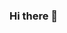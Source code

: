 ### Hi there 👋

<!--
**WandersonTechnology/WandersonTechnology** is a ✨ _special_ ✨ repository because its `README.md` (this file) appears on your GitHub profile.

Ola, Seja bem-vindo(a)!

Prazer, Sou o Wanderson! Um cara que ama tecnologia 👨‍💻

🎓Especializado em Gestão e Governança em Tecnologia da Informação
💻Experiência: Power BI
📚Estou aprendendo: Business Inteligente, Data Science
🎯 Tenho interesse: Java, C#, Python

O aprendizado é continuo e o próximo nível nunca será o ultimo 🚀

**Contato**

[![Linkedin Badge](https://img.shields.io/badge/-LinkedIn-blue?style=flat-square&logo=Linkedin&logoColor=white&link=https://www.linkedin.com/in/wandersonsousacastro/)](https://www.linkedin.com/in/wandersonsousacastro/)  [![Gmail Badge](https://img.shields.io/badge/-Gmail-c14438?style=flat-square&logo=Gmail&logoColor=white&link=mailtowanderson.sousacastro@gmail.com)](mailto:wanderson.sousacastro@gmail.com)  
  
